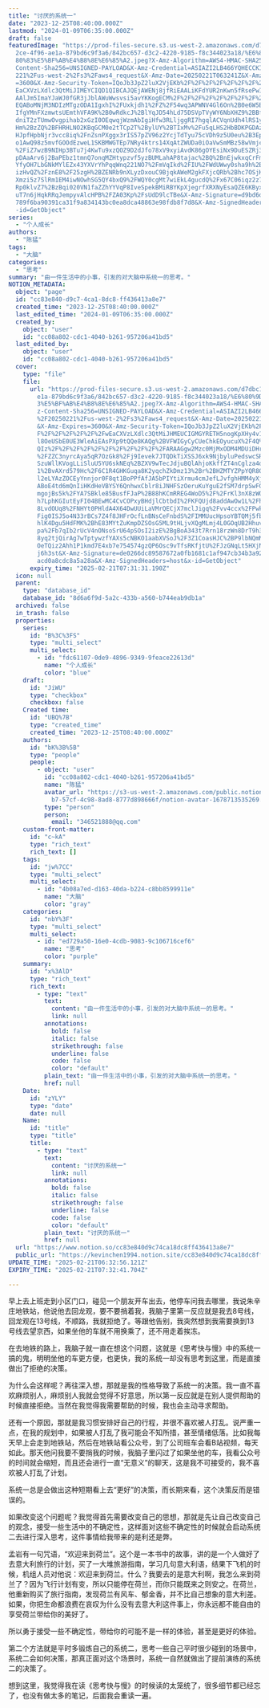 ```yaml
---
title: "讨厌的系统一"
date: "2023-12-25T08:40:00.000Z"
lastmod: "2024-01-09T06:35:00.000Z"
draft: false
featuredImage: "https://prod-files-secure.s3.us-west-2.amazonaws.com/d7dbc101-8\
  2ce-4f96-ae1a-879bd6c9f3a6/842bc657-d3c2-4220-9185-f8c344023a18/%E6%80%9D%E8%\
  80%83%E5%BF%AB%E4%B8%8E%E6%85%A2.jpeg?X-Amz-Algorithm=AWS4-HMAC-SHA256&X-Amz-\
  Content-Sha256=UNSIGNED-PAYLOAD&X-Amz-Credential=ASIAZI2LB466YQHECCKI%2F20250\
  221%2Fus-west-2%2Fs3%2Faws4_request&X-Amz-Date=20250221T063241Z&X-Amz-Expires\
  =3600&X-Amz-Security-Token=IQoJb3JpZ2luX2VjEKb%2F%2F%2F%2F%2F%2F%2F%2F%2F%2Fw\
  EaCXVzLXdlc3QtMiJIMEYCIQD1QIBCAJQEjAWENj8jfRiEAALiKFdYUR2nKwn5fRsePwIhAIujYvm\
  AAlJm5ImaYJaWJ0fGR3jJblAWuWwsvsi5avYKKogECM%2F%2F%2F%2F%2F%2F%2F%2F%2F%2F%2Fw\
  EQABoMNjM3NDIzMTgzODA1IgxhI%2FUxkjdh1%2FZ%2F54wq3APWNV4Gl6On%2B0e6W5BQc5x83Ie\
  IfgYMnFXzmwtsUEmthVFA9K%2B0wRdkcJ%2BlYqJD54hLd75DSVpTVyWY6NbXHZ9%2BBf6Ij1OQfg\
  dniT2zTUmwOvgpihab2xGzI0OEqwqjWzmAbIgiHfw3RLljggRI7hgqlACVqnUdh4lRS1yvTjpo589\
  Hm%2BzZQ%2BFHRHLNO2KBqGCM0e2tTCp2T%2BylUY%2BTIxMv%2Fu5qLHS2HbBDKPGDAzhM8haPJp\
  HJpfHpbNjr3vcc8iq%2FnZsnPXggx3rIS57pZV96z2YcjTdTyu75cVDh9z5U0eu%2B3EpafdOJG2o\
  o1AwQ98z5mvfGOOdEzweL1SKBMWGTEp7NRy4ktrs14XqAtZWUDa0iOaVwSmMBz58wVmjcqklPshAI\
  %2FiZ7wzB9NIHp3BTu7j4KwTu9xzQOZ9D2dJfo78xV9xyiAvdK86gOYEsiNx9DuESZRj3J7UtIoA3\
  pDAaArv6j2BaPEbz1tmnQ7onqMZHtypzvf5yzBUMLahAP8tajac%2BQ%2BnEjwkxqCrFm2h44WOHH\
  YfyOH7LbGNkMYlEZx43YXVrYhPqqWnq221NO7%2FmVqIkd%2FIU%2FWdUWwy0sha9h%2BAo228GP8\
  izHvQZ%2FznE8%2F25zgH%2BZENRb9nXLyzDxouC9BjqkAWeM2gkFXjcQRb%2Bhc7OSjKofiCY84c\
  Xmzi5z7SlRm1EM4iwNOwhSG5QY4bxQ9%2FWQY0cgMt7wiEkL4gucdQ%2Fx67C06iqz2z7QHWDo9fg\
  Rp0klvZ7%2BzBqi020VN1faZZhYYVqP8IveSpekBMiRBYKpXjegrfXRXNyEsaQZE6KByx8MG0oIEu\
  uT7n6jHqkRRqJempyvAlcHPB%2FZA03Kp%2FsUdD9lcTBe&X-Amz-Signature=d9bd6d48d1cc0e\
  789f6ba90391ca31f9a834143bc0ea8dca48863e98fdb8f7d8&X-Amz-SignedHeaders=host&x\
  -id=GetObject"
series:
  - "个人成长"
authors:
  - "陈猛"
tags:
  - "大脑"
categories:
  - "思考"
summary: "由一件生活中的小事，引发的对大脑中系统一的思考。"
NOTION_METADATA:
  object: "page"
  id: "cc83e840-d9c7-4ca1-8dc8-ff436413a8e7"
  created_time: "2023-12-25T08:40:00.000Z"
  last_edited_time: "2024-01-09T06:35:00.000Z"
  created_by:
    object: "user"
    id: "cc08a802-cdc1-4040-b261-957206a41bd5"
  last_edited_by:
    object: "user"
    id: "cc08a802-cdc1-4040-b261-957206a41bd5"
  cover:
    type: "file"
    file:
      url: "https://prod-files-secure.s3.us-west-2.amazonaws.com/d7dbc101-82ce-4f96-a\
        e1a-879bd6c9f3a6/842bc657-d3c2-4220-9185-f8c344023a18/%E6%80%9D%E8%80%8\
        3%E5%BF%AB%E4%B8%8E%E6%85%A2.jpeg?X-Amz-Algorithm=AWS4-HMAC-SHA256&X-Am\
        z-Content-Sha256=UNSIGNED-PAYLOAD&X-Amz-Credential=ASIAZI2LB4663IRQG3OQ\
        %2F20250221%2Fus-west-2%2Fs3%2Faws4_request&X-Amz-Date=20250221T063131Z\
        &X-Amz-Expires=3600&X-Amz-Security-Token=IQoJb3JpZ2luX2VjEKb%2F%2F%2F%2\
        F%2F%2F%2F%2F%2F%2FwEaCXVzLXdlc3QtMiJHMEUCIGMGYRETH5nogKpXHy4v1Bcn5EJyU\
        l8OeUSbE0UE3WleAiEAsPXp9tQQe8KAQg%2BVFWIGyCyCUeChkEOyucuX%2F4Q%2BKOsqiA\
        QIz%2F%2F%2F%2F%2F%2F%2F%2F%2F%2F%2FARAAGgw2Mzc0MjMxODM4MDUiDHrrlGezBPV\
        %2FZZC3nyrcAya5qR7OzGk8%2Fj9Ievek7JTQDkTiXSSJ6xk9NjbyluPedswcSR%2Bix98M\
        SzuWllKVogLLiSluU5YU6skNEq%2BZXV9wTecJdjuBQlAhjoKkffZT4nCglza4dfR279YtO\
        1%2BvAXrd579Hc%2F6C1R4GHKGuqa8K2yqchZkDmz13%2Br%2BHZMTYZPpYQR808I9aVILH\
        l2eLYAzZOCEyYnnjor0F8qt1BoPPfAfJA5bPIYtiXrmu4cmJefLJvfghHMM4yXjAS7p1uRA\
        ABoE4td6mQnIiHKdHeVBYSY6QnhwxCblr8iJNHFSzOeruKuYguE2fSM7drpSwFGcgZXZ9gY\
        mgojBs5k%2FYA7SBkle85BusfFJaP%2B88hKCmRREG4WoD5%2F%2FrKl3nX8zWQE1SAoiiw\
        h7LphKGIutEyFI04BEwMC4CvCOPxyBHdjlCbtbdI%2FKFQUjd8addAwOw1L%2Fh0CmydDqN\
        8LvdOUq8%2FNHYt0PHldA4X64DwUUiLaVMrQECjX7mclJigq%2Fvv4ccx%2FPwkH5gDkf7e\
        Fig0ISJ5o4N33rBCs7Z4f8JHFrOcfLnBNsCeFnbdS%2FIMMUucHpsoYBTQMj5fbv1dk%2BN\
        hlK4Dgu5HdFMK%2BhE83MYtZuKmpDZSOsG5ML9tHLjvXQgMLmj4L0GOqUB2Hhuv2AbiLa0F\
        pa%2Fb7qIb2rUcV4nONsoSrU64pSOsI2izE%2BgBoA343t7Rrn18rzWn8DrT9h3ZGgUSSbd\
        8yq2tjQirAg7wTptywzfYAXs5cNBKO1aabXVSoJ%2F3Z1CoasHJC%2BP9lbNQmMA42Wo%2B\
        OeTQiz2Ahh1P1kmd7E4xb7e754574gzQP6Osc9vTfsRKfjtU%2FJzGNqLt5HXjNLI7hZafA\
        j6h3st&X-Amz-Signature=de0266dc89587672a0fb1681c1af947cb34b3a92019c6c14\
        acd0a8cdc8a5a28a&X-Amz-SignedHeaders=host&x-id=GetObject"
      expiry_time: "2025-02-21T07:31:31.190Z"
  icon: null
  parent:
    type: "database_id"
    database_id: "8d6a6f9d-5a2c-433b-a560-b744eab9db1a"
  archived: false
  in_trash: false
  properties:
    series:
      id: "B%3C%3FS"
      type: "multi_select"
      multi_select:
        - id: "fdc61107-0de9-4896-9349-9feace22613d"
          name: "个人成长"
          color: "blue"
    draft:
      id: "JiWU"
      type: "checkbox"
      checkbox: false
    Created time:
      id: "UBQ%7B"
      type: "created_time"
      created_time: "2023-12-25T08:40:00.000Z"
    authors:
      id: "bK%3B%5B"
      type: "people"
      people:
        - object: "user"
          id: "cc08a802-cdc1-4040-b261-957206a41bd5"
          name: "陈猛"
          avatar_url: "https://s3-us-west-2.amazonaws.com/public.notion-static.com/775523\
            b7-57cf-4c98-8ad8-8777d898666f/notion-avatar-1678713535269.png"
          type: "person"
          person:
            email: "346521888@qq.com"
    custom-front-matter:
      id: "c~kA"
      type: "rich_text"
      rich_text: []
    tags:
      id: "jw%7CC"
      type: "multi_select"
      multi_select:
        - id: "4b08a7ed-d163-40da-b224-c8bb8599911e"
          name: "大脑"
          color: "gray"
    categories:
      id: "nbY%3F"
      type: "multi_select"
      multi_select:
        - id: "ed729a50-16e0-4cdb-9083-9c106716cef6"
          name: "思考"
          color: "purple"
    summary:
      id: "x%3AlD"
      type: "rich_text"
      rich_text:
        - type: "text"
          text:
            content: "由一件生活中的小事，引发的对大脑中系统一的思考。"
            link: null
          annotations:
            bold: false
            italic: false
            strikethrough: false
            underline: false
            code: false
            color: "default"
          plain_text: "由一件生活中的小事，引发的对大脑中系统一的思考。"
          href: null
    Date:
      id: "zYLY"
      type: "date"
      date: null
    Name:
      id: "title"
      type: "title"
      title:
        - type: "text"
          text:
            content: "讨厌的系统一"
            link: null
          annotations:
            bold: false
            italic: false
            strikethrough: false
            underline: false
            code: false
            color: "default"
          plain_text: "讨厌的系统一"
          href: null
  url: "https://www.notion.so/cc83e840d9c74ca18dc8ff436413a8e7"
  public_url: "https://kevinchen1994.notion.site/cc83e840d9c74ca18dc8ff436413a8e7"
UPDATE_TIME: "2025-02-21T06:32:56.121Z"
EXPIRY_TIME: "2025-02-21T07:32:41.704Z"

---
```

<link rel="stylesheet" href="https://cdn.jsdelivr.net/npm/katex@0.16.2/dist/katex.min.css" integrity="sha384-bYdxxUwYipFNohQlHt0bjN/LCpueqWz13HufFEV1SUatKs1cm4L6fFgCi1jT643X" crossorigin="anonymous">


早上去上班走到小区门口，碰见一个朋友开车出去，他停车问我去哪里，我说朱辛庄地铁站，他说他去回龙观，要不要捎着我，我脑子里第一反应就是我去8号线，回龙观在13号线，不顺路，我就拒绝了。等跟他告别，我突然想到我需要换到13号线去望京西，如果坐他的车就不用换乘了，还不用走着挨冻。


在去地铁的路上，我脑子就一直在想这个问题，这就是《思考快与慢》中的系统一搞的鬼，明明坐他的车更方便，也更快，我的系统一却没有思考到这里，而是直接做出了拒绝的决策。


为什么会这样呢？再往深入想，那就是我的性格导致了系统一的决策。我一直不喜欢麻烦别人，麻烦别人我就会觉得不好意思，所以第一反应就是在别人提供帮助的时候直接拒绝。当然在我觉得我需要帮助的时候，我也会主动寻求帮助。


还有一个原因，那就是我习惯安排好自己的行程，并很不喜欢被人打乱。说严重一点，在我的规划中，如果被人打乱了我可能会不知所措，甚至情绪低落。比如我每天早上会走到地铁站，然后在地铁站看公众号，到了公司班车会看B站视频，每天如此。那天他问我要不要捎我的时候，我脑子里闪过了如果坐他的车，我看公众号的时间就会缩短，而且还会进行一直“无意义”的聊天，这是我不可接受的，我不喜欢被人打乱了计划。


系统一总是会做出这种短期看上去“更好”的决策，而长期来看，这个决策反而是错误的。


如果改变这个问题呢？我觉得首先需要改变自己的思想，那就是先让自己改变自己的观念，接受一些生活中的不确定性，这样面对这些不确定性的时候就会启动系统二去进行深入思考，这件事情给我带来的是利还是弊。


孟岩有一句咒语，“欢迎来到荷兰”。这个是一本书中的故事，讲的是一个人做好了去意大利旅行的计划，买了一大堆旅游指南，学习几句意大利语，结果下飞机的时候，机组人员对他说：欢迎来到荷兰。什么？我要去的是意大利啊，我怎么来到荷兰了？因为飞行计划有变，所以只能停在荷兰，而你只能既来之则安之。在荷兰，他重新购买了旅行指南，发现荷兰有风车、郁金香，并不比自己想象的意大利差。如果，你把生命都浪费在哀叹为什么没有去意大利这件事上，你永远都不能自由的享受荷兰带给你的美好了。


所以勇于接受一些不确定性，带给你的可能不是一样的体验，甚至是更好的体验。


第二个方法就是平时多锻炼自己的系统二，思考一些自己平时很少碰到的场景中，系统二会如何决策，那真正面对这个场景时，系统一自然就做出了提前演练的系统二的决策了。


想到这里，我觉得我在读《思考快与慢》的时候读的太笼统了，很多细节都已经忘了，也没有做太多的笔记，后面我会重读一遍。

